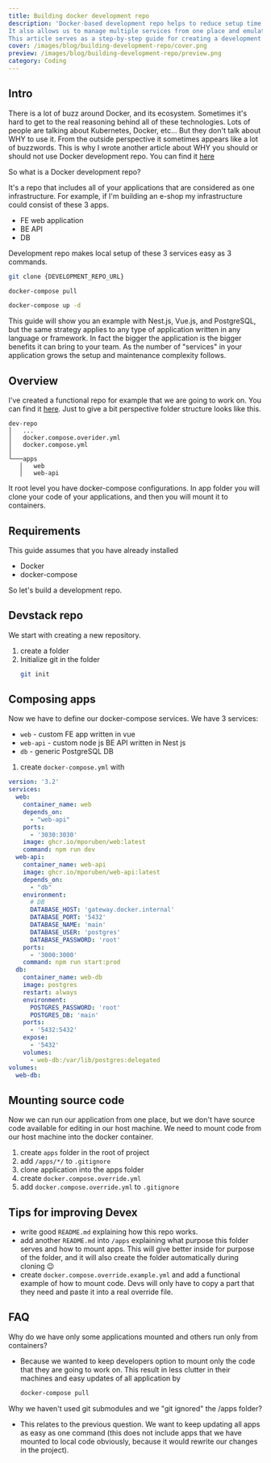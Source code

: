 ```yaml
---
title: Building docker development repo
description: 'Docker-based development repo helps to reduce setup time for our apps in a local environment.
It also allows us to manage multiple services from one place and emulate the production environment.   
This article serves as a step-by-step guide for creating a development repo.'
cover: /images/blog/building-development-repo/cover.png
preview: /images/blog/building-development-repo/preview.png
category: Coding
---
```


## Intro
There is a lot of buzz around Docker, and its ecosystem. Sometimes it's hard to get to the real reasoning behind all of these technologies.
Lots of people are talking about Kubernetes, Docker, etc... But they don't talk about WHY to use it. From the outside perspective it sometimes
appears like a lot of buzzwords.
This is why I wrote another article about WHY you should or should not use Docker development repo. You can find it
[here](/blog/docker-development-repo)

So what is a Docker development repo?

It's a repo that includes all of your applications that are considered as one infrastructure.
For example, if I'm building an e-shop my infrastructure could consist of these 3 apps.
- FE web application
- BE API
- DB

Development repo makes local setup of these 3 services easy as 3 commands.
```bash
git clone {DEVELOPMENT_REPO_URL}
```
```bash
docker-compose pull
```
```bash
docker-compose up -d
```
This guide will show you an example with Nest.js, Vue.js, and PostgreSQL, but the same strategy applies to any type of
application written in any language or framework. In fact the bigger the application is the bigger benefits it can bring to your
team. As the number of "services" in your application grows the setup and maintenance complexity follows.

## Overview
I've created a functional repo for example that we are going to work on. You can find it [here](https://github.com/Mporuben/dev-repo).
Just to give a bit perspective folder structure looks like this.
```
dev-repo
│   ...
│   docker.compose.overider.yml  
│   docker.compose.yml
│
└───apps
   │   web
   │   web-api
```
It root level you have docker-compose configurations. In app folder you will clone your code of your applications, and then you will mount
it to containers.

## Requirements
This guide assumes that you have already installed
- Docker
- docker-compose

So let's build a development repo.

## Devstack repo
We start with creating a new repository.
1. create a folder
2. Initialize git in the folder
    ```bash
    git init
    ```
## Composing apps
Now we have to define our docker-compose services.
We have 3 services:
- `web` - custom FE app written in vue
- `web-api` - custom node js BE API written in Nest js
- `db` - generic PostgreSQL DB

1. create `docker-compose.yml` with
```yml
version: '3.2'
services:
  web:
    container_name: web
    depends_on:
      - "web-api"
    ports:
      - '3030:3030'
    image: ghcr.io/mporuben/web:latest
    command: npm run dev
  web-api:
    container_name: web-api
    image: ghcr.io/mporuben/web-api:latest
    depends_on:
      - "db"
    environment:
      # DB
      DATABASE_HOST: 'gateway.docker.internal'
      DATABASE_PORT: '5432'
      DATABASE_NAME: 'main'
      DATABASE_USER: 'postgres'
      DATABASE_PASSWORD: 'root'
    ports:
      - '3000:3000'
    command: npm run start:prod
  db:
    container_name: web-db
    image: postgres
    restart: always
    environment:
      POSTGRES_PASSWORD: 'root'
      POSTGRES_DB: 'main'
    ports:
      - '5432:5432'
    expose:
      - '5432'
    volumes:
      - web-db:/var/lib/postgres:delegated
volumes:
  web-db:
```
## Mounting source code
Now we can run our application from one place, but we don't have source code available for editing in our host machine.
We need to mount code from our host machine into the docker container.

1. create `apps` folder in the root of project
2. add `/apps/*/` to `.gitignore`
3. clone application into the apps folder
4. create `docker.compose.override.yml`
5. add `docker.compose.override.yml` to `.gitignore`

## Tips for improving Devex
- write good `README.md` explaining how this repo works.
- add another `README.md` into `/apps` explaining what purpose this folder serves and how to mount apps. This will give better inside for purpose of the folder, and it will also create the folder automatically during cloning  😉
- create `docker.compose.override.example.yml` and add a functional example of how to mount code. Devs will only have to copy a part that they need and paste it into a real override file.


## FAQ
Why do we have only some applications mounted and others run only from containers?

- Because we wanted to keep developers option to mount only the code that they are going to work on. This result in less clutter in their machines and easy updates of all application by
  ```bash
  docker-compose pull
  ```
Why we haven't used git submodules and we "git ignored" the /apps folder?
- This relates to the previous question. We want to keep updating all apps as easy as one command (this does not include apps that we have mounted to local code obviously, because it would rewrite our changes in the project).
